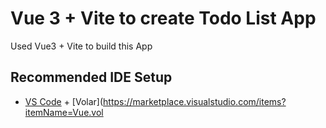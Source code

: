 # Vue 3 + Vite to create Todo List App

Used Vue3 + Vite to build this App

## Recommended IDE Setup

- [VS Code](https://code.visualstudio.com/) + [Volar](https://marketplace.visualstudio.com/items?itemName=Vue.vol